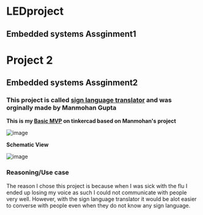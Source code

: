 # LEDproject
## Embedded systems Assginment1

# Project 2 
## Embedded systems Assginment2

### This project is called [sign language translator](https://www.hackster.io/173799/a-glove-that-translate-sign-language-into-text-and-speech-c91b13) and was orginally made by Manmohan Gupta

**This is my [Basic MVP](https://www.tinkercad.com/things/2SDPuDfpAgX-surprising-lappi-allis/editel?tenant=circuits) on tinkercad based on Manmohan's project**

![image](https://user-images.githubusercontent.com/83677402/175019885-d347b13c-0fd8-4b8e-9d6e-2c32be4e986f.png)

**Schematic View**

![image](https://user-images.githubusercontent.com/83677402/175018183-622ca585-10a4-47f9-a918-bcba064768ff.png)

### Reasoning/Use case 
The reason I chose this project is because when I was sick with the flu I ended up losing my voice
as such I could not communicate with people very well. However, with the sign language translator 
it would be alot easier to converse with people even when they do not know any sign language.

